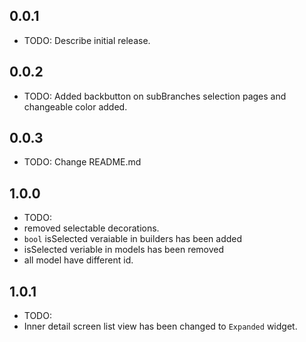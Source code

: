 ## 0.0.1

* TODO: Describe initial release.

## 0.0.2

* TODO: Added backbutton on subBranches selection pages and changeable color added.

## 0.0.3

* TODO: Change README.md

## 1.0.0

* TODO:
*  removed selectable decorations. 
*  `bool` isSelected veraiable in builders has been added
*  isSelected veriable in models has been removed
*  all model have different id. 

## 1.0.1
 
 * TODO:
 * Inner detail screen list view has been changed to `Expanded` widget. 